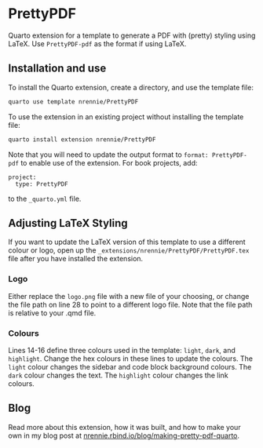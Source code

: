 # PrettyPDF

Quarto extension for a template to generate a PDF with (pretty) styling using LaTeX. Use `PrettyPDF-pdf` as the format if using LaTeX.

## Installation and use

To install the Quarto extension, create a directory, and use the template file:

``` bash
quarto use template nrennie/PrettyPDF
```

To use the extension in an existing project without installing the template file:

``` bash
quarto install extension nrennie/PrettyPDF
```
Note that you will need to update the output format to `format: PrettyPDF-pdf` to enable use of the extension. For book projects, add:

```
project:
  type: PrettyPDF
```
to the `_quarto.yml` file.

## Adjusting LaTeX Styling

If you want to update the LaTeX version of this template to use a different colour or logo, open up the `_extensions/nrennie/PrettyPDF/PrettyPDF.tex` file after you have installed the extension.

### Logo

Either replace the `logo.png` file with a new file of your choosing, or change the file path on line 28 to point to a different logo file. Note that the file path is relative to your .qmd file.

### Colours

Lines 14-16 define three colours used in the template: `light`, `dark`, and `highlight`. Change the hex colours in these lines to update the colours. The `light` colour changes the sidebar and code block background colours. The `dark` colour changes the text. The `highlight` colour changes the link colours.

## Blog

Read more about this extension, how it was built, and how to make your own in my blog post at [nrennie.rbind.io/blog/making-pretty-pdf-quarto](https://nrennie.rbind.io/blog/making-pretty-pdf-quarto/).

